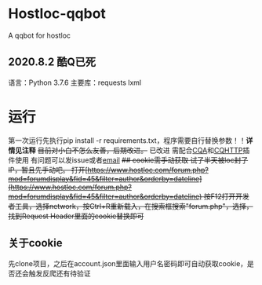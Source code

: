 # Hostloc-qqbot
A qqbot for hostloc



## 2020.8.2 酷Q已死 


语言：Python 3.7.6
主要库：requests lxml

# 运行
第一次运行先执行pip install -r requirements.txt，程序需要自行替换参数！！**详情见注释** ~~目前对小白不怎么友善，后期改进。~~ 已改进
需配合[CQA](https://cqp.cc/)和[CQHTTP](https://cqhttp.cc/docs/4.15/)插件使用
有问题可以发issue或者[email](mailto:lemoon@lemoon.ml)
~~## cookie需手动获取
试了半天被loc封了IP，暂且先手动吧。
打开[https://www.hostloc.com/forum.php?mod=forumdisplay&fid=45&filter=author&orderby=dateline](https://www.hostloc.com/forum.php?mod=forumdisplay&fid=45&filter=author&orderby=dateline)
按F12打开开发者工具，选择network，按Ctrl+R重新载入，在搜索框搜索"forum.php"，选择，找到Request Header里面的cookie替换即可~~
## 关于cookie
先clone项目，之后在account.json里面输入用户名密码即可自动获取cookie，是否还会触发反爬还有待验证
